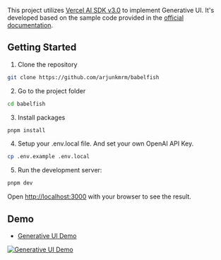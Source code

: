 This project utilizes [Vercel AI SDK v3.0](https://github.com/vercel/ai) to implement Generative UI.
It's developed based on the sample code provided in the [official documentation](https://sdk.vercel.ai/docs/concepts/ai-rsc).

## Getting Started

1. Clone the repository

```bash
git clone https://github.com/arjunkmrm/babelfish
```

2. Go to the project folder

```bash
cd babelfish
```

3. Install packages

```bash
pnpm install
```

4. Setup your .env.local file. And set your own OpenAI API Key.

```bash
cp .env.example .env.local
```

5. Run the development server:

```bash
pnpm dev
```

Open [http://localhost:3000](http://localhost:3000) with your browser to see the result.

## Demo

- [Generative UI Demo](https://www.youtube.com/watch?v=B_Wksd7MpRg)

[![Generative UI Demo](https://img.youtube.com/vi/B_Wksd7MpRg/0.jpg)](https://www.youtube.com/watch?v=B_Wksd7MpRg)


